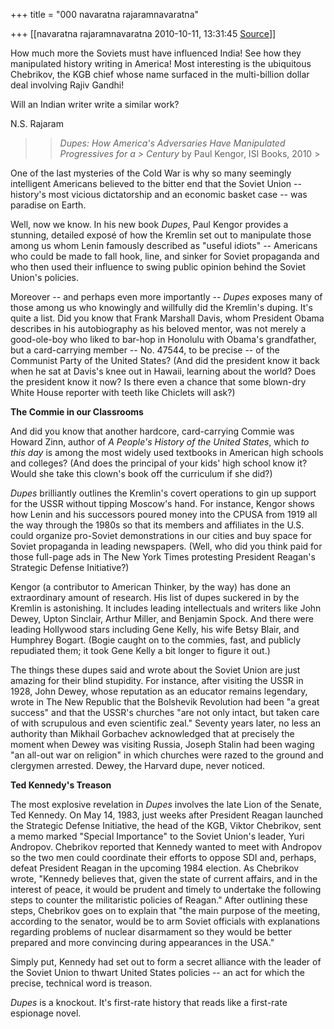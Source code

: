 +++
title = "000 navaratna rajaramnavaratna"

+++
[[navaratna rajaramnavaratna	2010-10-11, 13:31:45 [Source](https://groups.google.com/g/bvparishat/c/SzNc6iNY-vc)]]





 How much more the Soviets must have influenced India! See how they manipulated history writing in America! Most interesting is the ubiquitous Chebrikov, the KGB chief whose name surfaced in the multi-billion dollar deal involving Rajiv Gandhi!



 Will an Indian writer write a similar work?



N.S. Rajaram

> 
> > *Dupes: How America's Adversaries Have Manipulated Progressives for a > Century* by Paul Kengor, ISI Books, 2010 >
> 

One of the last mysteries of the Cold War is why so many seemingly intelligent Americans believed to the bitter end that the Soviet Union -- history's most vicious dictatorship and an economic basket case -- was paradise on Earth.

  

Well, now we know. In his new book *Dupes*, Paul Kengor provides a stunning, detailed exposé of how the Kremlin set out to manipulate those among us whom Lenin famously described as "useful idiots" -- Americans who could be made to fall hook, line, and sinker for Soviet propaganda and who then used their influence to swing public opinion behind the Soviet Union's policies.

  

Moreover -- and perhaps even more importantly -- *Dupes* exposes many of those among us who knowingly and willfully did the Kremlin's duping. It's quite a list. Did you know that Frank Marshall Davis, whom President Obama describes in his autobiography as his beloved mentor, was not merely a good-ole-boy who liked to bar-hop in Honolulu with Obama's grandfather, but a card-carrying member -- No. 47544, to be precise -- of the Communist Party of the United States? (And did the president know it back when he sat at Davis's knee out in Hawaii, learning about the world? Does the president know it now? Is there even a chance that some blown-dry White House reporter with teeth like Chiclets will ask?)

  

**The Commie in our Classrooms**

  

And did you know that another hardcore, card-carrying Commie was Howard Zinn, author of *A People's History of the United States*, which *to this day* is among the most widely used textbooks in American high schools and colleges? (And does the principal of your kids' high school know it? Would she take this clown's book off the curriculum if she did?)

  

*Dupes* brilliantly outlines the Kremlin's covert operations to gin up support for the USSR without tipping Moscow's hand. For instance, Kengor shows how Lenin and his successors poured money into the CPUSA from 1919 all the way through the 1980s so that its members and affiliates in the U.S. could organize pro-Soviet demonstrations in our cities and buy space for Soviet propaganda in leading newspapers. (Well, who did you think paid for those full-page ads in The New York Times protesting President Reagan's Strategic Defense Initiative?)

  

Kengor (a contributor to American Thinker, by the way) has done an extraordinary amount of research. His list of dupes suckered in by the Kremlin is astonishing. It includes leading intellectuals and writers like John Dewey, Upton Sinclair, Arthur Miller, and Benjamin Spock. And there were leading Hollywood stars including Gene Kelly, his wife Betsy Blair, and Humphrey Bogart. (Bogie caught on to the commies, fast, and publicly repudiated them; it took Gene Kelly a bit longer to figure it out.)

  

The things these dupes said and wrote about the Soviet Union are just amazing for their blind stupidity. For instance, after visiting the USSR in 1928, John Dewey, whose reputation as an educator remains legendary, wrote in The New Republic that the Bolshevik Revolution had been "a great success" and that the USSR's churches "are not only intact, but taken care of with scrupulous and even scientific zeal." Seventy years later, no less an authority than Mikhail Gorbachev acknowledged that at precisely the moment when Dewey was visiting Russia, Joseph Stalin had been waging "an all-out war on religion" in which churches were razed to the ground and clergymen arrested. Dewey, the Harvard dupe, never noticed.

  

**Ted Kennedy's Treason**

  

The most explosive revelation in *Dupes* involves the late Lion of the Senate, Ted Kennedy. On May 14, 1983, just weeks after President Reagan launched the Strategic Defense Initiative, the head of the KGB, Viktor Chebrikov, sent a memo marked "Special Importance" to the Soviet Union's leader, Yuri Andropov. Chebrikov reported that Kennedy wanted to meet with Andropov so the two men could coordinate their efforts to oppose SDI and, perhaps, defeat President Reagan in the upcoming 1984 election. As Chebrikov wrote, "Kennedy believes that, given the state of current affairs, and in the interest of peace, it would be prudent and timely to undertake the following steps to counter the militaristic policies of Reagan." After outlining these steps, Chebrikov goes on to explain that "the main purpose of the meeting, according to the senator, would be to arm Soviet officials with explanations regarding problems of nuclear disarmament so they would be better prepared and more convincing during appearances in the USA."

  

Simply put, Kennedy had set out to form a secret alliance with the leader of the Soviet Union to thwart United States policies -- an act for which the precise, technical word is treason.

  

*Dupes* is a knockout. It's first-rate history that reads like a first-rate espionage novel.

